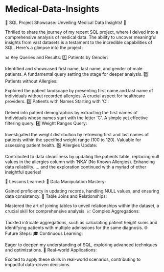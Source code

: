 # Medical-Data-Insights

🚀 SQL Project Showcase: Unveiling Medical Data Insights! 🏥

Thrilled to share the journey of my recent SQL project, where I delved into a comprehensive analysis of medical data. The ability to uncover meaningful insights from vast datasets is a testament to the incredible capabilities of SQL. Here's a glimpse into the project:

📊 Key Queries and Results:
1️⃣ Patients by Gender:

Identified and showcased first name, last name, and gender of male patients. A fundamental query setting the stage for deeper analysis.
2️⃣ Patients without Allergies:

Explored the patient landscape by presenting first name and last name of individuals without recorded allergies. A crucial aspect for healthcare providers.
3️⃣ Patients with Names Starting with 'C':

Delved into patient demographics by extracting the first names of individuals whose names start with the letter 'C'. A simple yet effective filtering query.
4️⃣ Weight Ranges Query:

Investigated the weight distribution by retrieving first and last names of patients within the specified weight range (100 to 120). Valuable for assessing patient health.
5️⃣ Allergies Update:

Contributed to data cleanliness by updating the patients table, replacing null values in the allergies column with 'NKA' (No Known Allergies). Enhancing data reliability.
... and the exploration continued with a myriad of other insightful queries!

🧠 Lessons Learned:
🔄 Data Manipulation Mastery:

Gained proficiency in updating records, handling NULL values, and ensuring data consistency.
🤝 Table Joins and Relationships:

Mastered the art of joining tables to unveil relationships within the dataset, a crucial skill for comprehensive analysis.
📈 Complex Aggregations:

Tackled intricate aggregations, such as calculating patient height sums and identifying patients with multiple admissions for the same diagnosis.
🌐 Future Steps:
🎓 Continuous Learning:

Eager to deepen my understanding of SQL, exploring advanced techniques and optimizations.
🚀 Real-world Applications:

Excited to apply these skills in real-world scenarios, contributing to impactful data-driven decisions.
